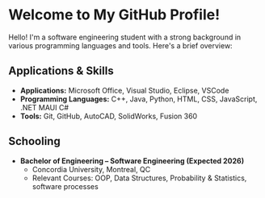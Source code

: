 # Welcome to My GitHub Profile!

Hello! I'm a software engineering student with a strong background in various programming languages and tools. Here's a brief overview:

## Applications & Skills
- **Applications:** Microsoft Office, Visual Studio, Eclipse, VSCode
- **Programming Languages:** C++, Java, Python, HTML, CSS, JavaScript, .NET MAUI C#
- **Tools:** Git, GitHub, AutoCAD, SolidWorks, Fusion 360

## Schooling
- **Bachelor of Engineering – Software Engineering (Expected 2026)**
  - Concordia University, Montreal, QC
  - Relevant Courses: OOP, Data Structures, Probability & Statistics, software processes
